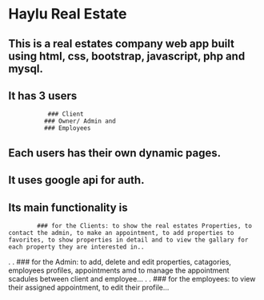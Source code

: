 #  Haylu Real Estate


## This is a real estates company web app built using html, css, bootstrap, javascript, php and mysql.


## It has 3 users 
               ### Client
              ### Owner/ Admin and 
              ### Employees
## Each users has their own dynamic pages.


## It uses google api for auth.


## Its main functionality is 
            ### for the Clients: to show the real estates Properties, to contact the admin, to make an appointment, to add properties to favorites, to show properties in detail and to view the gallary for each property they are interested in..
.
.
            ### for the Admin: to add, delete and edit properties, catagories, employees profiles, appointments amd to manage the appointment scadules between client and employee...
.
.
            ### for the employees: to view their assigned appointment, to edit their profile...
